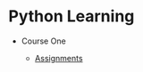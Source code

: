 # Python Learning

- Course One

  - [Assignments](https://github.com/Nullblano/Python_Learning/tree/master/Course%20One)
